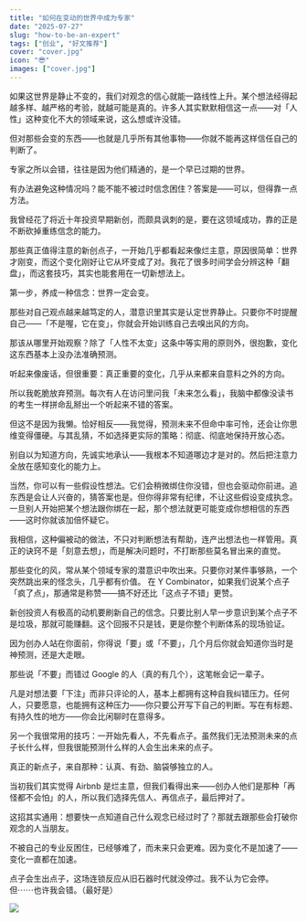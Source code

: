 ```yaml
---
title: "如何在变动的世界中成为专家"
date: "2025-07-27"
slug: "how-to-be-an-expert"
tags: ["创业", "好文推荐"]
cover: "cover.jpg"
icon: "😎"
images: ["cover.jpg"]
---
```

如果这世界是静止不变的，我们对观念的信心就能一路线性上升。某个想法经得起越多样、越严格的考验，就越可能是真的。许多人其实默默相信这一点——对「人性」这种变化不大的领域来说，这么想或许没错。



但对那些会变的东西——也就是几乎所有其他事物——你就不能再这样信任自己的判断了。



专家之所以会错，往往是因为他们精通的，是一个早已过期的世界。



有办法避免这种情况吗？能不能不被过时信念困住？答案是——可以，但得靠一点方法。



我曾经花了将近十年投资早期新创，而颇具讽刺的是，要在这领域成功，靠的正是不断砍掉重练信念的能力。



那些真正值得注意的新创点子，一开始几乎都看起来像烂主意，原因很简单：世界才刚变，而这个变化刚好让它从坏变成了对。我花了很多时间学会分辨这种「翻盘」，而这套技巧，其实也能套用在一切新想法上。



第一步，养成一种信念：世界一定会变。



那些对自己观点越来越笃定的人，潜意识里其实是认定世界静止。只要你不时提醒自己——「不是喔，它在变」，你就会开始训练自己去嗅出风的方向。



那该从哪里开始观察？除了「人性不太变」这条中等实用的原则外，很抱歉，变化这东西基本上没办法准确预测。



听起来像废话，但很重要：真正重要的变化，几乎从来都来自意料之外的方向。



所以我乾脆放弃预测。每次有人在访问里问我「未来怎么看」，我脑中都像没读书的考生一样拼命乱掰出一个听起来不错的答案。



但这不是因为我懒。恰好相反——我觉得，预测未来不但命中率可怜，还会让你思维变得僵硬。与其乱猜，不如选择更实际的策略：彻底、彻底地保持开放心态。



别自以为知道方向，先诚实地承认——我根本不知道哪边才是对的。然后把注意力全放在感知变化的能力上。



当然，你可以有一些假设性想法。它们会稍微绑住你没错，但也会驱动你前进。追东西是会让人兴奋的，猜答案也是。但你得非常有纪律，不让这些假设变成执念。
一旦别人开始把某个想法跟你绑在一起，那个想法就更可能变成你想相信的东西——这时你就该加倍怀疑它。



我相信，这种偏被动的做法，不只对判断想法有帮助，连产出想法也一样管用。真正的诀窍不是「刻意去想」，而是解决问题时，不打断那些莫名冒出来的直觉。



那些变化的风，常从某个领域专家的潜意识中吹出来。只要你对某件事够熟，一个突然跳出来的怪念头，几乎都有价值。
在 Y Combinator，如果我们说某个点子「疯了点」，那通常是称赞——搞不好还比「这点子不错」更赞。



新创投资人有极高的动机要刷新自己的信念。只要比别人早一步意识到某个点子不是垃圾，那就可能赚翻。这个回报不只是钱，更是你整个判断体系的现场验证。



因为创办人站在你面前，你得说「要」或「不要」，几个月后你就会知道你当时是神预测，还是大走眼。



那些说「不要」而错过 Google 的人（真的有几个），这笔帐会记一辈子。



凡是对想法要「下注」而非只评论的人，基本上都拥有这种自我纠错压力。任何人，只要愿意，也能拥有这种压力——你只要公开写下自己的判断。写在有标题、有持久性的地方——你会比闲聊时在意得多。



另一个我很常用的技巧：一开始先看人，不先看点子。虽然我们无法预测未来的点子长什么样，但我很能预测什么样的人会生出未来的点子。



真正的新点子，来自那种：认真、有劲、脑袋够独立的人。



当初我们其实觉得 Airbnb 是烂主意，但我们看得出来——创办人他们是那种「再怪都不会怕」的人，所以我们选择先信人、再信点子，最后押对了。



这招其实通用：想要快一点知道自己什么观念已经过时了？那就去跟那些会打破你观念的人当朋友。



不被自己的专业反困住，已经够难了，而未来只会更难。因为变化不是加速了——变化一直都在加速。



点子会生出点子，这场连锁反应从旧石器时代就没停过。我不认为它会停。
但⋯⋯也许我会错。（最好是）




![](https://prod-files-secure.s3.us-west-2.amazonaws.com/112d0858-5090-4d34-a606-b75eb8d65fd2/46476355-9cf3-4e99-9b7a-3531bc426380/1000202064.png?X-Amz-Algorithm=AWS4-HMAC-SHA256&X-Amz-Content-Sha256=UNSIGNED-PAYLOAD&X-Amz-Credential=ASIAZI2LB466VFZHZQE5%2F20250905%2Fus-west-2%2Fs3%2Faws4_request&X-Amz-Date=20250905T093152Z&X-Amz-Expires=3600&X-Amz-Security-Token=IQoJb3JpZ2luX2VjEAoaCXVzLXdlc3QtMiJGMEQCIFGwyEopVuPyXO0aLhuxf%2BSVyUA0pOSAd01tvf8OACP%2FAiBwx6uxnATKbtL67LugoBbFOlbQwgWYY2OyNjcfBzdN%2Byr%2FAwhyEAAaDDYzNzQyMzE4MzgwNSIM2aHsP8Nljg2TAeU3KtwDThN3QiTktfiVNtQ4yunBNBY4Xcq8SoDafodTBwtutpaKohvEgKi7NlCOwfzVSQnzfN9DT5xTOO5LJGs3vKLs4eHSe12Isvbl9eEjid4k35ecxc%2F8qRhnptA3%2FcqqfVaqQnnW9wWpxjbkBY8eKQ94naUGU1PCmwikDf7UmTPeAZ86yGxSogTW4WyAcsLCSPobU%2FRh%2B2S%2FRf%2F%2ByurloGVqShRCOLnbyHfMeEC66Suy%2BRJkPeH75QFWQLRG21%2B%2BRfDjbyalvRYT2NvB7WkIKl%2Fyz0GEjdbyFiYk5Qi68uYbUBL4HRA5CeipnzncV4KdX6rk3R11PWKvGMKGZmHFvxNEFnAfBOknRySMNEpXPKApBktj8QB38w7dBOrniMC0q7o20jOIFVjv0ZvVuHPUAMhkTtMQ1yrLmFamv%2BcnIQ87GLCDmR%2BDMZr6W5XMCulG35bdL%2F98Xv9%2FP1fJ%2BsrG%2BvKYoEKy4OwjHozv1mH48gwT%2BkFHURkYT%2BCABxCPdSicL%2FcRZNZbaYPUJx7PrUINqbn09wnszf3OemhT9brSApd48wA6ZCvbxeQiQ4FjX3889VvkvNaHAT04ccwiPoouCmx8WblNP%2B9s6irwlIaA6imATjRHsJ3JLdI%2B97Pj1LEwtNfqxQY6pgEMjK%2B7TlgD7S4MFPtCtTl1d14R1QfodPBTvi5fotqiFhYwPm2ToG3WUOCC0g%2FPEsTdCA85%2FoifTMciVe1fUhdVpQhbXwZGN19OgqTSP7I%2BcmhTm15cw1MdRE8vyNoZpjjHSxySC7sbyq8jhnxL4KV6b8RF%2ByPwmZ4JzKlGGW%2FTU8ZyTlNn8XDMxGO9haTPNaeqbHgxbgz8Sn8FSclx%2FoFMSrb6bQvg&X-Amz-Signature=91bf3e60e56718b15a764cf0c97ea118362c909c6c4db605fcdeb4e2dc4d16c6&X-Amz-SignedHeaders=host&x-amz-checksum-mode=ENABLED&x-id=GetObject)

